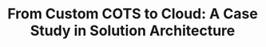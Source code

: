 ---
id: "cots-to-cloud"
title: "From Custom COTS to Cloud: A Case Study in Solution Architecture"
shortDescription: "They said it was impossible. They said it couldn’t be done. They said they would never move our customized commercial off the shelf (COTS) application and move it into the cloud. They were not a Solution Architect. Learn what it takes to do the impossible and modernize your COTS development."
description: "They said it was impossible. They said it couldn’t be done. They said they would never move our customized commercial off the shelf (COTS) application and move it into the cloud.\nThey were not a Solution Architect.\nThis session we will go through nearly 3-year journey to move a customized, Oracle-powered, on-premsis COTS ERP, and move it to a cloud powered version of itself with modern development practices. We will review the good parts, the bad parts, and provide you with your own enterprise solution architecture cheatsheet to find success in the impossibly large tasks."
featuredImage: ./From-COTS-to-Cloud-thumbnail.jpg
featuredImageAlt: "Alt text goes here."
deliveredAt:
- id: "prairiedevcon2022-regina"
  title: "Prairie Dev Con 2022 - Regina"
  files:
  - description: Slides (PDF)
    url: https://cocobokostudios-my.sharepoint.com/:b:/p/david/EeFqE9LE8cdLp_6dbNgGeuMB_IfmCprX7WfFjdVRnxPdRg?e=Ef2fQ0
- id: "prairiedevcon2022-winnipeg"
  title: "Prairie Dev Con 2022 - Winnipeg"
  files:
  - description: Slides (PDF)
    url: https://cocobokostudios-my.sharepoint.com/:b:/p/david/EXtcLow_DvFIkdnZybxihNwBwmwDMH12sOB1dPh_cCW8kQ?e=uNKtGE
- id: "prairiedevcon2022-calgary"
  title: "Prairie Dev Con 2022 - Calgary"
  files:
  - description: Slides (PDF)
    url: https://cocobokostudios-my.sharepoint.com/:b:/p/david/ESgKKdCTbYtPnf8O01KxPeYBLR9mAXOGBmxL_wVjKeDCiw?e=fGHWai
---